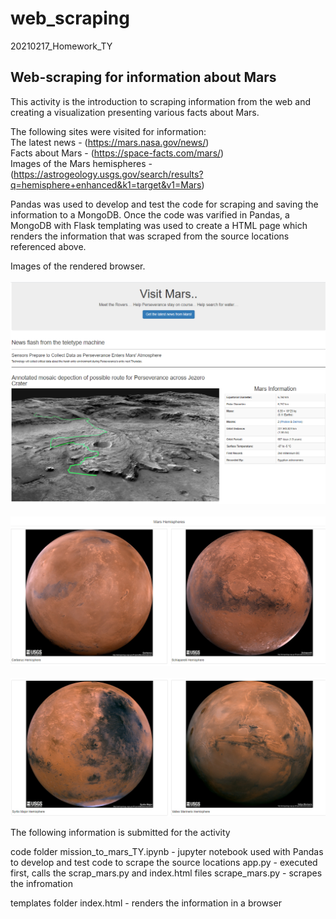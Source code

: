 # web_scraping
20210217_Homework_TY
## Web-scraping for information about Mars

This activity is the introduction to scraping information from the web and creating a visualization presenting various facts about Mars.

The following sites were visited for information:
<br>
The latest news  - (https://mars.nasa.gov/news/)
<br>
Facts about Mars - (https://space-facts.com/mars/)
<br>
Images of the Mars hemispheres - (https://astrogeology.usgs.gov/search/results?q=hemisphere+enhanced&k1=target&v1=Mars)

Pandas was used to develop and test the code for scraping and saving the information to a MongoDB.  Once the code was varified in Pandas, a MongoDB with Flask templating was used to create a HTML page which renders the information that was scraped from the source locations referenced above.

Images of the rendered browser.
<br>
<br>
<img src="/Images/top_part.PNG">
<br>
<br>
<img src="/Images/middle.PNG">
<br>
<br>
<img src="/Images/bottom.PNG">

The following information is submitted for the activity

code folder
mission_to_mars_TY.ipynb - jupyter notebook used with Pandas to develop and test code to scrape the source locations
app.py - executed first, calls the scrap_mars.py and index.html files
scrape_mars.py - scrapes the infromation

templates folder
index.html - renders the information in a browser



